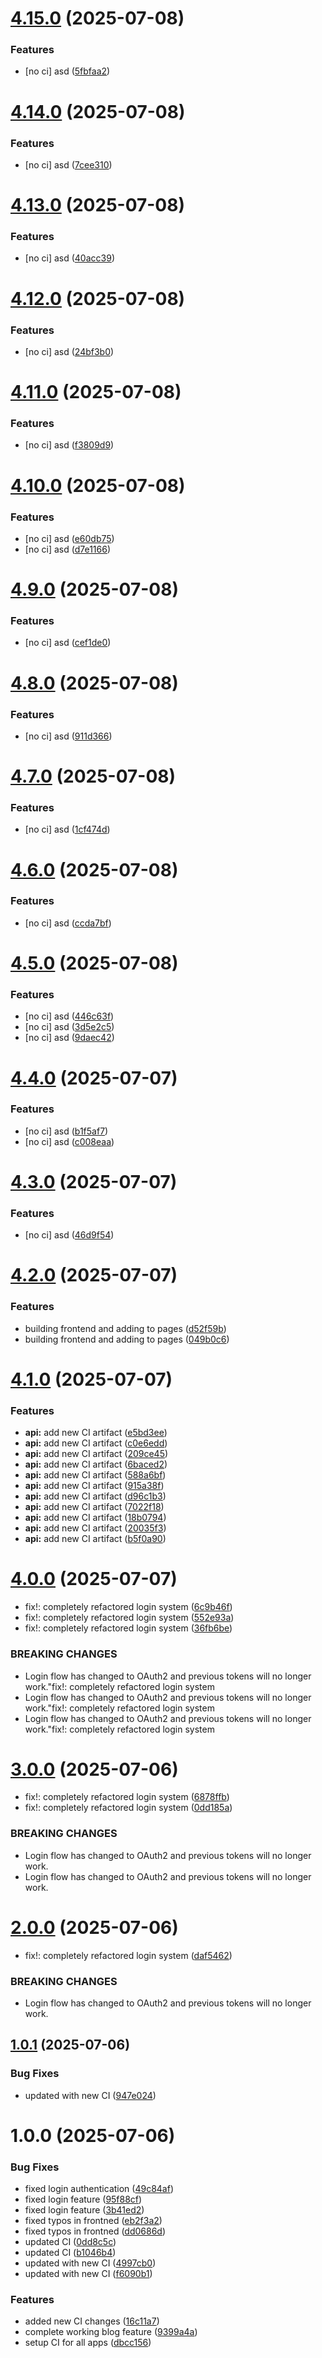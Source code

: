 # [4.15.0](https://github.com/sk00l/git-day15/compare/v4.14.0...v4.15.0) (2025-07-08)


### Features

* [no ci] asd ([5fbfaa2](https://github.com/sk00l/git-day15/commit/5fbfaa2ee3dafc7a9e930d4a031938e429f55bd1))

# [4.14.0](https://github.com/sk00l/git-day15/compare/v4.13.0...v4.14.0) (2025-07-08)


### Features

* [no ci] asd ([7cee310](https://github.com/sk00l/git-day15/commit/7cee310081f997ac14bf89c5bbea17fa06040f95))

# [4.13.0](https://github.com/sk00l/git-day15/compare/v4.12.0...v4.13.0) (2025-07-08)


### Features

* [no ci] asd ([40acc39](https://github.com/sk00l/git-day15/commit/40acc3928227a54c58c76c78779fe354d646eec4))

# [4.12.0](https://github.com/sk00l/git-day15/compare/v4.11.0...v4.12.0) (2025-07-08)


### Features

* [no ci] asd ([24bf3b0](https://github.com/sk00l/git-day15/commit/24bf3b0cfa6303f9d73913ca72e704fa8f52617b))

# [4.11.0](https://github.com/sk00l/git-day15/compare/v4.10.0...v4.11.0) (2025-07-08)


### Features

* [no ci] asd ([f3809d9](https://github.com/sk00l/git-day15/commit/f3809d94956a6009e9113f3e9418fa3e59065d78))

# [4.10.0](https://github.com/sk00l/git-day15/compare/v4.9.0...v4.10.0) (2025-07-08)


### Features

* [no ci] asd ([e60db75](https://github.com/sk00l/git-day15/commit/e60db7577a5bbd6f247e652878a3d03865717547))
* [no ci] asd ([d7e1166](https://github.com/sk00l/git-day15/commit/d7e1166b5a8516980153f6b4189077f9a8562c5c))

# [4.9.0](https://github.com/sk00l/git-day15/compare/v4.8.0...v4.9.0) (2025-07-08)


### Features

* [no ci] asd ([cef1de0](https://github.com/sk00l/git-day15/commit/cef1de0da6dae7be132f08ec09d4aad236c21ed5))

# [4.8.0](https://github.com/sk00l/git-day15/compare/v4.7.0...v4.8.0) (2025-07-08)


### Features

* [no ci] asd ([911d366](https://github.com/sk00l/git-day15/commit/911d366a4f64e3012ac6590395fdfb3272873b53))

# [4.7.0](https://github.com/sk00l/git-day15/compare/v4.6.0...v4.7.0) (2025-07-08)


### Features

* [no ci] asd ([1cf474d](https://github.com/sk00l/git-day15/commit/1cf474d14bee5f5cc695687ddc9c925577aa2b1c))

# [4.6.0](https://github.com/sk00l/git-day15/compare/v4.5.0...v4.6.0) (2025-07-08)


### Features

* [no ci] asd ([ccda7bf](https://github.com/sk00l/git-day15/commit/ccda7bfc57fc9b7ffe8132a12cc5d48bf45ada26))

# [4.5.0](https://github.com/sk00l/git-day15/compare/v4.4.0...v4.5.0) (2025-07-08)


### Features

* [no ci] asd ([446c63f](https://github.com/sk00l/git-day15/commit/446c63f31fc33679c011ce7ce323a8204ac34c03))
* [no ci] asd ([3d5e2c5](https://github.com/sk00l/git-day15/commit/3d5e2c517824136ac239ff7aa82b0177eeb853d6))
* [no ci] asd ([9daec42](https://github.com/sk00l/git-day15/commit/9daec4218cc98ce0077d554be4a24ea9d8b6a947))

# [4.4.0](https://github.com/sk00l/git-day15/compare/v4.3.0...v4.4.0) (2025-07-07)


### Features

* [no ci] asd ([b1f5af7](https://github.com/sk00l/git-day15/commit/b1f5af72bfdb4d6e3b6910d97312b960094c8ae0))
* [no ci] asd ([c008eaa](https://github.com/sk00l/git-day15/commit/c008eaa4ddd017a4c0a0da70df5e9698565b5b70))

# [4.3.0](https://github.com/sk00l/git-day15/compare/v4.2.0...v4.3.0) (2025-07-07)


### Features

* [no ci] asd ([46d9f54](https://github.com/sk00l/git-day15/commit/46d9f5472e3be10c83efceffde4344bec3efe2d6))

# [4.2.0](https://github.com/sk00l/git-day15/compare/v4.1.0...v4.2.0) (2025-07-07)


### Features

* building frontend and adding to pages ([d52f59b](https://github.com/sk00l/git-day15/commit/d52f59bcfa89d1da9d844a06c0f25c1997254140))
* building frontend and adding to pages ([049b0c6](https://github.com/sk00l/git-day15/commit/049b0c69fb7e0a029beac6a3b242752ee3c2726a))

# [4.1.0](https://github.com/sk00l/git-day15/compare/v4.0.0...v4.1.0) (2025-07-07)


### Features

* **api:** add new CI artifact ([e5bd3ee](https://github.com/sk00l/git-day15/commit/e5bd3ee73950d64a69c667635241bcfa714d6c18))
* **api:** add new CI artifact ([c0e6edd](https://github.com/sk00l/git-day15/commit/c0e6eddffae16ed4ceab4527fc740e116358a6e5))
* **api:** add new CI artifact ([209ce45](https://github.com/sk00l/git-day15/commit/209ce4583983c00ab351b5cb9c1850ff84f5037b))
* **api:** add new CI artifact ([6baced2](https://github.com/sk00l/git-day15/commit/6baced2510c31e1fb2932821d022f0bc90848aa6))
* **api:** add new CI artifact ([588a6bf](https://github.com/sk00l/git-day15/commit/588a6bfb0bcbc5ccb0e5ef48163e98c8cec457a3))
* **api:** add new CI artifact ([915a38f](https://github.com/sk00l/git-day15/commit/915a38f01120dfa33abe3be12240071493e9dc2c))
* **api:** add new CI artifact ([d96c1b3](https://github.com/sk00l/git-day15/commit/d96c1b30150b6e848ad29a45989cad47004b7839))
* **api:** add new CI artifact ([7022f18](https://github.com/sk00l/git-day15/commit/7022f1827dd0f394887dc04e4392a79504ba5b95))
* **api:** add new CI artifact ([18b0794](https://github.com/sk00l/git-day15/commit/18b07949f2692513374d1302749088566b6355bb))
* **api:** add new CI artifact ([20035f3](https://github.com/sk00l/git-day15/commit/20035f3de2346ef9ebbeb3cb77ff7a6b0e33e871))
* **api:** add new CI artifact ([b5f0a90](https://github.com/sk00l/git-day15/commit/b5f0a903ba3b94f8e9583a8427e1790585a9553b))

# [4.0.0](https://github.com/sk00l/git-day15/compare/v3.0.0...v4.0.0) (2025-07-07)


* fix!: completely refactored login system ([6c9b46f](https://github.com/sk00l/git-day15/commit/6c9b46fb945c241f545a054f182abefa72ab1c32))
* fix!: completely refactored login system ([552e93a](https://github.com/sk00l/git-day15/commit/552e93a1bb7c39be0459e0e9cf92be869b5de282))
* fix!: completely refactored login system ([36fb6be](https://github.com/sk00l/git-day15/commit/36fb6be5ec9e209b374e797dda3c4fa017cd652e))


### BREAKING CHANGES

* Login flow has changed to OAuth2 and previous tokens will no longer work."fix!: completely refactored login system
* Login flow has changed to OAuth2 and previous tokens will no longer work."fix!: completely refactored login system
* Login flow has changed to OAuth2 and previous tokens will no longer work."fix!: completely refactored login system

# [3.0.0](https://github.com/sk00l/git-day15/compare/v2.0.0...v3.0.0) (2025-07-06)


* fix!: completely refactored login system ([6878ffb](https://github.com/sk00l/git-day15/commit/6878ffb61ea38ec9758e0c0013f626e5ed504703))
* fix!: completely refactored login system ([0dd185a](https://github.com/sk00l/git-day15/commit/0dd185add3f1bb94adcf5110bb00802cc0a265aa))


### BREAKING CHANGES

* Login flow has changed to OAuth2 and previous tokens will no longer work.
* Login flow has changed to OAuth2 and previous tokens will no longer work.

# [2.0.0](https://github.com/sk00l/git-day15/compare/v1.0.1...v2.0.0) (2025-07-06)


* fix!: completely refactored login system ([daf5462](https://github.com/sk00l/git-day15/commit/daf54625cde06719a598caab54577034d67187fe))


### BREAKING CHANGES

* Login flow has changed to OAuth2 and previous tokens will no longer work.

## [1.0.1](https://github.com/sk00l/git-day15/compare/v1.0.0...v1.0.1) (2025-07-06)


### Bug Fixes

* updated with new CI ([947e024](https://github.com/sk00l/git-day15/commit/947e024f157ae1f9a84156f6f410f35d97e4a0cf))

# 1.0.0 (2025-07-06)


### Bug Fixes

* fixed login authentication ([49c84af](https://github.com/sk00l/git-day15/commit/49c84af6ac2fe560c10c4f7fc844a7be15dc6320))
* fixed login feature ([95f88cf](https://github.com/sk00l/git-day15/commit/95f88cfe33b9055b85d358d6aaa45aada1796de4))
* fixed login feature ([3b41ed2](https://github.com/sk00l/git-day15/commit/3b41ed2226dc9ee6c5a6ac254fb5f386801ff634))
* fixed typos in frontned ([eb2f3a2](https://github.com/sk00l/git-day15/commit/eb2f3a2750575d094d1b000894b73673b6334424))
* fixed typos in frontned ([dd0686d](https://github.com/sk00l/git-day15/commit/dd0686d606bd68cf25fafc95ae2a205e6c25cce0))
* updated CI ([0dd8c5c](https://github.com/sk00l/git-day15/commit/0dd8c5cfd95fd07ee78c51a60ebac5ce2d380435))
* updated CI ([b1046b4](https://github.com/sk00l/git-day15/commit/b1046b4e16d475befd40b3ee105189ead7f355ab))
* updated with new CI ([4997cb0](https://github.com/sk00l/git-day15/commit/4997cb0c43166a224d99d9891d3c0f3c26abc677))
* updated with new CI ([f6090b1](https://github.com/sk00l/git-day15/commit/f6090b1dcdb915f437856354027a4068824c9c98))


### Features

* added new CI changes ([16c11a7](https://github.com/sk00l/git-day15/commit/16c11a77bf457e55f1d2ee2828f9619aee425d09))
* complete working blog feature ([9399a4a](https://github.com/sk00l/git-day15/commit/9399a4afe499c4957fe1b246d4c536c0874491f1))
* setup CI for all apps ([dbcc156](https://github.com/sk00l/git-day15/commit/dbcc15677c45508a322d03eeae3f4bab7c7b5daa))
